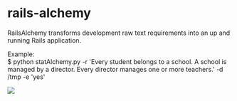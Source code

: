 # rails-alchemy
RailsAlchemy transforms development raw text requirements into an up and running Rails application.<br>

Example:<br>
$ python statAlchemy.py -r 'Every student belongs to a school. A school is managed by a director. Every director manages one or more teachers.' -d /tmp -e 'yes'<br>

<img src='https://github.com/slrbl/rails-alchemy/blob/master/image.png'/>
